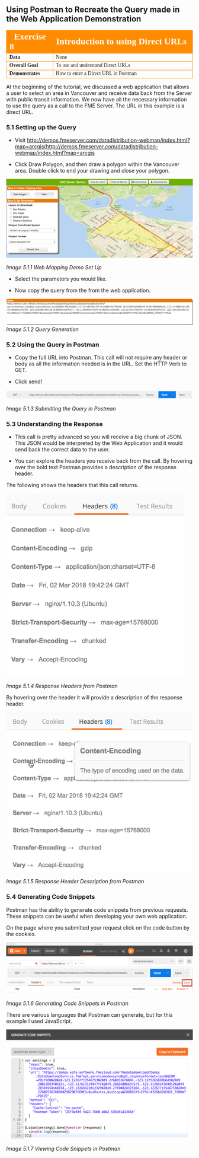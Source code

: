 ## Using Postman to Recreate the Query made in the Web Application Demonstration

<table style="border-spacing: 0px;border-collapse: collapse;font-family:serif">
<tr>
<td width=25% style="vertical-align:middle;background-color:darkorange;border: 2px solid darkorange">
<i class="fa fa-cogs fa-lg fa-pull-left fa-fw" style="color:white;padding-right: 12px;vertical-align:text-top"></i>
<span style="color:white;font-size:x-large;font-weight: bold">Exercise 8 </span>
</td>
<td style="border: 2px solid darkorange;background-color:darkorange;color:white">
<span style="color:white;font-size:x-large;font-weight: bold">Introduction to using Direct URLs</span>
</td>
</tr>

<tr>
<td style="border: 1px solid darkorange; font-weight: bold">Data</td>
<td style="border: 1px solid darkorange">None</td>
</tr>

<tr>
<td style="border: 1px solid darkorange; font-weight: bold">Overall Goal</td>
<td style="border: 1px solid darkorange"> To use and understand Direct URLs </td>
</tr>

<tr>
<td style="border: 1px solid darkorange; font-weight: bold">Demonstrates</td>
<td style="border: 1px solid darkorange"> How to enter a Direct URL in Postman </td>
</tr>


</table>


At the beginning of the tutorial, we discussed a web application that
allows a user to select an area in Vancouver and receive data back from
the Server with public transit information. We now have all the
necessary information to use the query as a call to the FME Server. The
URL in this example is a direct URL.

### 5.1 Setting up the Query

-   Visit
     http://demos.fmeserver.com/datadistribution-webmap/index.html?map=arcgis(http://demos.fmeserver.com/datadistribution-webmap/index.html?map=arcgis

-   Click Draw Polygon, and then draw a polygon within the Vancouver
    area. Double click to end your drawing and close your polygon.

![](./Images/image5.1.1.WebAppSetUp.png)

*Image 5.1.1 Web Mapping Demo Set Up*

-   Select the parameters you would like.

-   Now copy the query from the from the web application.


![](./Images/image5.1.2.Query.png)
*Image 5.1.2 Query Generation*

### 5.2 Using the Query in Postman

-   Copy the full URL into Postman. This call will not require any
    header or body as all the information needed is in the URL. Set
    the HTTP Verb to GET.

-   Click send!

![](./Images/image5.1.3.SubmitQuery.png)

*Image 5.1.3 Submitting the Query in Postman*

###  5.3 Understanding the Response

-   This call is pretty advanced so you will receive a big chunk of
    JSON. This JSON would be interpreted by the Web Application and it
    would send back the correct data to the user.

-   You can explore the headers you receive back from the call. By
    hovering over the bold text Postman provides a description of the
    response header.

The following shows the headers that this call returns.

![](./Images/image5.1.4.ResponseHeadersPostman.png)

*Image 5.1.4 Response Headers from Postman*

By hovering over the header it will provide a description of the
response header.

![](./Images/image5.1.5.ResponseHeader.png)

*Image 5.1.5 Response Header Description from Postman*

### 5.4 Generating Code Snippets

Postman has the ability to generate code snippets from previous
requests. These snippets can be useful when developing your own web
application.

On the page where you submitted your request click on the code button by
the cookies.

![](./Images/image5.1.6.CodeSnippets.png)

*Image 5.1.6 Generating Code Snippets in Postman*

There are various languages that Postman can generate, but for this
example I used JavaScript.

![](./Images/image5.1.7.ViewCodeSnip.png)

*Image 5.1.7 Viewing Code Snippets in Postman*
